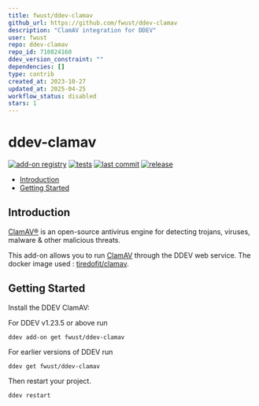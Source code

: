 ```yaml
---
title: fwust/ddev-clamav
github_url: https://github.com/fwust/ddev-clamav
description: "ClamAV integration for DDEV"
user: fwust
repo: ddev-clamav
repo_id: 710824160
ddev_version_constraint: ""
dependencies: []
type: contrib
created_at: 2023-10-27
updated_at: 2025-04-25
workflow_status: disabled
stars: 1
---
```


# ddev-clamav <!-- omit in toc -->

[![add-on registry](https://img.shields.io/badge/DDEV-Add--on_Registry-blue)](https://addons.ddev.com)
[![tests](https://github.com/fwust/ddev-clamav/actions/workflows/tests.yml/badge.svg?branch=main)](https://github.com/fwust/ddev-clamav/actions/workflows/tests.yml?query=branch%3Amain)
[![last commit](https://img.shields.io/github/last-commit/fwust/ddev-clamav)](https://github.com/fwust/ddev-clamav/commits)
[![release](https://img.shields.io/github/v/release/fwust/ddev-clamav)](https://github.com/fwust/ddev-clamav/releases/latest)

- [Introduction](#introduction)
- [Getting Started](#getting-started)

## Introduction

[ClamAV®](https://www.clamav.net/) is an open-source antivirus engine for detecting trojans, viruses, malware & other malicious threats.

This add-on allows you to run [ClamAV](https://www.clamav.net/) through the DDEV web service.
The docker image used : [tiredofit/clamav](https://github.com/tiredofit/docker-clamav).

## Getting Started

Install the DDEV ClamAV:

For DDEV v1.23.5 or above run

```shell
ddev add-on get fwust/ddev-clamav
```

For earlier versions of DDEV run

```shell
ddev get fwust/ddev-clamav
```

Then restart your project.

```shell
ddev restart
```
